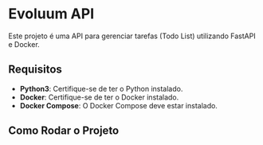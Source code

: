 # Evoluum API

Este projeto é uma API para gerenciar tarefas (Todo List) utilizando FastAPI e Docker.

## Requisitos

- **Python3**: Certifique-se de ter o Python instalado.
- **Docker**: Certifique-se de ter o Docker instalado.
- **Docker Compose**: O Docker Compose deve estar instalado.


## Como Rodar o Projeto


